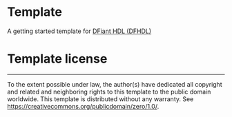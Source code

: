 # Template
A getting started template for [DFiant HDL (DFHDL)](https://dfianthdl.github.io/)

# Template license
----------------
To the extent possible under law, the author(s) have dedicated all copyright and related
and neighboring rights to this template to the public domain worldwide.
This template is distributed without any warranty. See <https://creativecommons.org/publicdomain/zero/1.0/>.